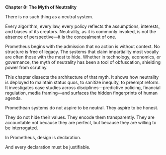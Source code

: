 **Chapter 8: The Myth of Neutrality**

There is no such thing as a neutral system.

Every algorithm, every law, every policy reflects the assumptions, interests, and biases of its creators. Neutrality, as it is commonly invoked, is not the absence of perspective—it is the concealment of one.

Prometheus begins with the admission that no action is without context. No structure is free of legacy. The systems that claim impartiality most vocally are often those with the most to hide. Whether in technology, economics, or governance, the myth of neutrality has been a tool of obfuscation, shielding power from scrutiny.

This chapter dissects the architecture of that myth. It shows how neutrality is deployed to maintain status quos, to sanitize inequity, to preempt reform. It investigates case studies across disciplines—predictive policing, financial regulation, media framing—and surfaces the hidden fingerprints of human agenda.

Promethean systems do not aspire to be neutral. They aspire to be honest.

They do not hide their values. They encode them transparently. They are accountable not because they are perfect, but because they are willing to be interrogated.

In Prometheus, design is declaration.

And every declaration must be justifiable.
